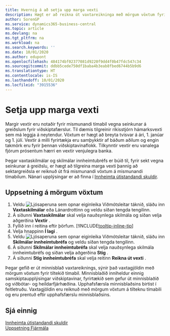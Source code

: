 ```yaml
---
title: Hvernig á að setja upp marga vexti
description: Hægt er að reikna út vaxtareikninga með mörgum vöxtum fyrir tiltekið tímabil. Vaxtaútreikningar er svipaðir fyrir öll fjárhagsgjöld, með aðeins breytingum á vöxtum fyrir tiltekið tímabil.
author: SorenGP
ms.service: dynamics365-business-central
ms.topic: article
ms.devlang: na
ms.tgt_pltfrm: na
ms.workload: na
ms.search.keywords: ''
ms.date: 10/01/2020
ms.author: edupont
ms.openlocfilehash: 484174bf02377081d9220f9dd4f0b47fdc547c34
ms.sourcegitcommit: ddbb5cede750df1baba4b3eab8fbed6744b5b9d6
ms.translationtype: HT
ms.contentlocale: is-IS
ms.lasthandoff: 10/01/2020
ms.locfileid: "3915536"
---
```

# <a name="set-up-multiple-interest-rates"></a>Setja upp marga vexti
Margir vextir eru notaðir fyrir mismunandi tímabil vegna seinkunar á greiðslum fyrir viðskiptafærslur. Til dæmis tilgreinir ríkisstjórn hámarksvexti sem má leggja á neytendur. Vöxtum er hægt að breyta tvisvar á ári, 1. janúar og 1. júlí. Vextir á milli fyrirtækja eru samþykktir af báðum aðilum og engin takmörk eru fyrir þennan viðskiptavinaflokk. Tilkynntir vextir eru vanalega fjórum prósentum hærri en vextir venjulegra banka.

Þegar vaxtaskilmálar og skilmálar innheimtubréfs er búið til, fyrir sekt vegna seinkunar á greiðslu, er hægt að tilgreina marga vexti þannig að sektargreiðsla er reiknuð út frá mismunandi vöxtum á mismunandi tímabilum. Nánari upplýsingar er að finna í [Innheimta útistandandi skuldir](receivables-collect-outstanding-balances.md).

## <a name="to-set-up-multiple-interest-rates"></a>Uppsetning á mörgum vöxtum  
1.  Veldu ![Ljósaperuna sem opnar eiginleika Viðmótsleitar](media/ui-search/search_small.png "Segðu mér hvað þú vilt gera") táknið, sláðu inn **Vaxtaskilmálar** eða Lánardrottinn og veldu síðan tengda tengilinn.  
2.  Á síðunni **Vaxtaskilmálar** skal velja nauðsynlega skilmála og síðan velja aðgerðina **Vextir** .  
3.  Fyllið inn í reitina eftir þörfum. [!INCLUDE[tooltip-inline-tip](includes/tooltip-inline-tip_md.md)]
4.  Velja hnappinn **Í lagi** .  
5.  Veldu ![Ljósaperuna sem opnar eiginleika Viðmótsleitar](media/ui-search/search_small.png "Segðu mér hvað þú vilt gera") táknið, sláðu inn **Skilmálar innheimtubréfa** og veldu síðan tengda tengilinn.  
6.  Á síðunni **Skilmálar innheimtubréfa** skal velja nauðsynlega skilmála innheimtubréfs og síðan velja aðgerðina **Stig** .  
7.  Á síðunni **Stig innheimtubréfa** skal velja reitinn **Reikna út vexti** .  

Þegar gefið er út minnisblað vaxtareiknings, sýnir það vaxtagjöldin með mörgum vöxtum fyrir tiltekið tímabil. Minnisblaðið inniheldur einnig samskiptaupplýsingar viðskiptavinar, fyrirtækið sem gefur út minnisblaðið og viðbótar- og heildarfjárhæðina. Upphafsfærsla minnisblaðsins birtist í feitletruðu. Vaxtagjöldin eru reiknuð með mörgum vöxtum á tilteknu tímabili og eru prentuð eftir upphafsfærslu minnisblaðsins.  

## <a name="see-also"></a>Sjá einnig  
[Innheimta útistandandi skuldir](receivables-collect-outstanding-balances.md)  
[Uppsetning Fjármála](finance-setup-finance.md)
